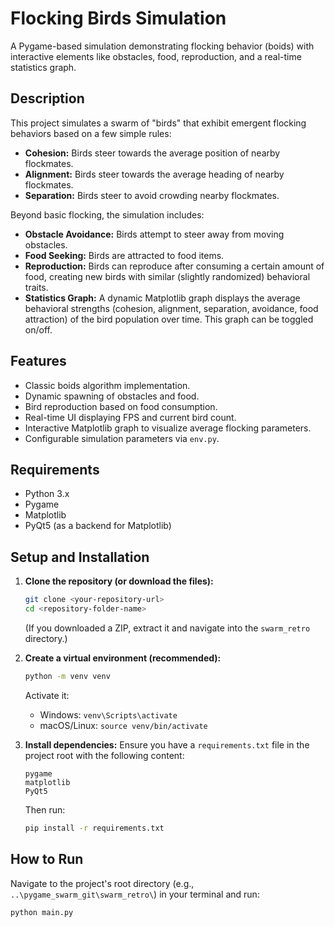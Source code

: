 # Flocking Birds Simulation

A Pygame-based simulation demonstrating flocking behavior (boids) with interactive elements like obstacles, food, reproduction, and a real-time statistics graph.

## Description

This project simulates a swarm of "birds" that exhibit emergent flocking behaviors based on a few simple rules:
*   **Cohesion:** Birds steer towards the average position of nearby flockmates.
*   **Alignment:** Birds steer towards the average heading of nearby flockmates.
*   **Separation:** Birds steer to avoid crowding nearby flockmates.

Beyond basic flocking, the simulation includes:
*   **Obstacle Avoidance:** Birds attempt to steer away from moving obstacles.
*   **Food Seeking:** Birds are attracted to food items.
*   **Reproduction:** Birds can reproduce after consuming a certain amount of food, creating new birds with similar (slightly randomized) behavioral traits.
*   **Statistics Graph:** A dynamic Matplotlib graph displays the average behavioral strengths (cohesion, alignment, separation, avoidance, food attraction) of the bird population over time. This graph can be toggled on/off.

## Features

*   Classic boids algorithm implementation.
*   Dynamic spawning of obstacles and food.
*   Bird reproduction based on food consumption.
*   Real-time UI displaying FPS and current bird count.
*   Interactive Matplotlib graph to visualize average flocking parameters.
*   Configurable simulation parameters via `env.py`.

## Requirements

*   Python 3.x
*   Pygame
*   Matplotlib
*   PyQt5 (as a backend for Matplotlib)

## Setup and Installation

1.  **Clone the repository (or download the files):**
    ```bash
    git clone <your-repository-url>
    cd <repository-folder-name>
    ```
    (If you downloaded a ZIP, extract it and navigate into the `swarm_retro` directory.)

2.  **Create a virtual environment (recommended):**
    ```bash
    python -m venv venv
    ```
    Activate it:
    *   Windows: `venv\Scripts\activate`
    *   macOS/Linux: `source venv/bin/activate`

3.  **Install dependencies:**
    Ensure you have a `requirements.txt` file in the project root with the following content:
    ```text
    pygame
    matplotlib
    PyQt5
    ```
    Then run:
    ```bash
    pip install -r requirements.txt
    ```

## How to Run

Navigate to the project's root directory (e.g., `..\pygame_swarm_git\swarm_retro\`) in your terminal and run:

```bash
python main.py
